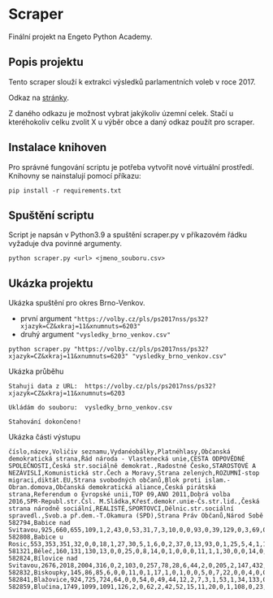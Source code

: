 # Scraper
Finální projekt na Engeto Python Academy.

<h2>Popis projektu</h2>
Tento scraper slouží k extrakci výsledků parlamentních voleb v roce 2017. 

Odkaz na [stránky](https://volby.cz/pls/ps2017nss/ps3?xjazyk=CZ).

Z daného odkazu je možnost vybrat jakýkoliv územní celek. Stačí u kteréhokoliv celku zvolit X u výběr obce a daný odkaz použít pro scraper.

<h2>Instalace knihoven</h2>
Pro správné fungování scriptu je potřeba vytvořit nové virtuální prostředí. Knihovny se nainstalují pomocí příkazu:

```pip install -r requirements.txt```

<h2>Spuštění scriptu</h2>
Script je napsán v Python3.9 a spuštění scraper.py v příkazovém řádku vyžaduje dva povinné argumenty.

```python scraper.py <url> <jmeno_souboru.csv>```

<h2>Ukázka projektu</h2>

Ukázka spuštění pro okres Brno-Venkov.
 - první argument ```"https://volby.cz/pls/ps2017nss/ps32?xjazyk=CZ&xkraj=11&xnumnuts=6203"```
 - druhý argument ```"vysledky_brno_venkov.csv"```

```python scraper.py "https://volby.cz/pls/ps2017nss/ps32?xjazyk=CZ&xkraj=11&xnumnuts=6203" "vysledky_brno_venkov.csv"```

Ukázka průběhu

```
Stahuji data z URL:  https://volby.cz/pls/ps2017nss/ps32?xjazyk=CZ&xkraj=11&xnumnuts=6203

Ukládám do souboru:  vysledky_brno_venkov.csv

Stahování dokončeno!
```

Ukázka části výstupu

```
číslo,název,Voličiv seznamu,Vydanéobálky,Platnéhlasy,Občanská demokratická strana,Řád národa - Vlastenecká unie,CESTA ODPOVĚDNÉ SPOLEČNOSTI,Česká str.sociálně demokrat.,Radostné Česko,STAROSTOVÉ A NEZÁVISLÍ,Komunistická str.Čech a Moravy,Strana zelených,ROZUMNÍ-stop migraci,diktát.EU,Strana svobodných občanů,Blok proti islam.-Obran.domova,Občanská demokratická aliance,Česká pirátská strana,Referendum o Evropské unii,TOP 09,ANO 2011,Dobrá volba 2016,SPR-Republ.str.Čsl. M.Sládka,Křesť.demokr.unie-Čs.str.lid.,Česká strana národně sociální,REALISTÉ,SPORTOVCI,Dělnic.str.sociální spravedl.,Svob.a př.dem.-T.Okamura (SPD),Strana Práv Občanů,Národ Sobě
582794,Babice nad Svitavou,925,660,655,109,1,2,43,0,53,31,7,3,10,0,0,93,0,39,129,0,3,69,0,2,1,1,58,1,0,
582808,Babice u Rosic,553,353,351,32,0,0,18,1,27,30,5,1,6,0,2,37,0,13,93,0,1,25,5,4,1,1,49,0,0,
581321,Běleč,160,131,130,13,0,0,25,0,8,14,0,1,0,0,0,11,1,1,30,0,0,14,0,0,0,0,12,0,0,
582824,Bílovice nad Svitavou,2676,2018,2004,316,0,2,103,0,257,78,28,6,44,2,0,205,2,147,432,2,6,186,0,16,0,1,170,1,0,
582832,Biskoupky,145,86,85,6,0,0,11,0,1,17,1,0,1,0,0,5,0,7,22,0,0,4,0,0,0,2,7,1,0,
582841,Blažovice,924,725,724,64,0,0,54,0,49,44,12,2,7,3,1,53,1,34,133,0,1,193,1,2,0,0,70,0,0,
582859,Blučina,1749,1099,1091,126,2,0,62,2,42,52,15,11,20,0,1,108,0,23,326,5,1,100,1,8,7,2,174,2,1,
```

